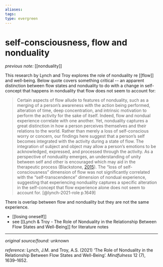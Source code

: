 ```yaml
---
aliases: 
tags: 
type: evergreen
---
```


# self-consciousness, flow and nonduality

_previous note:_ [[nonduality]]

This research by Lynch and Troy explores the role of nonduality re [[flow]] and well-being. Below quote covers something critical -- an apparent distinction between flow states and nonduality to do with a change in self-concept that happens in nonduality that flow does not seem to account for:

> Certain aspects of flow allude to features of nonduality, such as a merging of a person’s awareness with the action being performed, alteration of time, deep concentration, and intrinsic motivation to perform the activity for the sake of itself. Indeed, flow and nondual experience correlate with one another. Yet, nonduality captures a great distinction in how a person perceives themselves and their relations to the world. Rather than merely a loss of self-conscious worry or concern, our findings here suggest that a person’s self becomes integrated with the activity during a state of flow. The integration of subject and object may allow a person’s emotions to be acknowledged, expressed, and processed through the activity. As a perspective of nonduality emerges, an understanding of unity between self and other is encouraged which may aid in the therapeutic process (Blackstone, [2015](https://link.springer.com/article/10.1007/s12671-021-01627-3#ref-CR6)). The “loss of self-consciousness” dimension of flow was not significantly correlated with the “self-transcendence” dimension of nondual experience, suggesting that experiencing nonduality captures a specific alteration in the self-concept that flow experience alone does not seem to account for. [@lynch-2021-role p.1649]

There is overlap between flow and nonduality but they are not the same experience. 
- [[losing oneself]]
- see [[Lynch & Troy - The Role of Nonduality in the Relationship Between Flow States and Well-Being]] for literature notes

---

_original source/found:_ unknown

_reference:_ Lynch, J.M. and Troy, A.S. (2021) ‘The Role of Nonduality in the Relationship Between Flow States and Well-Being’. _Mindfulness_ 12 (7), 1639–1652.



